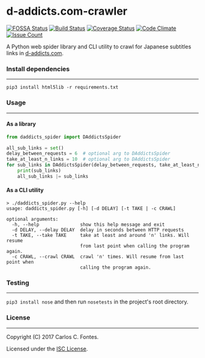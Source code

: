 d-addicts.com-crawler
=======
[![FOSSA Status](https://app.fossa.io/api/projects/git%2Bhttps%3A%2F%2Fgithub.com%2Fkanasubs%2Fd-addicts.com-crawler.svg?type=small)](https://app.fossa.io/projects/git%2Bhttps%3A%2F%2Fgithub.com%2Fkanasubs%2Fd-addicts.com-crawler?ref=badge_small)
[![Build Status](https://travis-ci.org/kanasubs/d-addicts.com-crawler.svg?branch=master)](https://travis-ci.org/kanasubs/d-addicts.com-crawler)
[![Coverage Status](https://coveralls.io/repos/github/kanasubs/d-addicts.com-crawler/badge.svg?branch=master)](https://coveralls.io/github/kanasubs/d-addicts.com-crawler?branch=master)
[![Code Climate](https://codeclimate.com/github/kanasubs/d-addicts.com-crawler/badges/gpa.svg)](https://codeclimate.com/github/kanasubs/d-addicts.com-crawler)
[![Issue Count](https://codeclimate.com/github/kanasubs/d-addicts.com-crawler/badges/issue_count.svg)](https://codeclimate.com/github/kanasubs/d-addicts.com-crawler)

A Python web spider library and CLI utility to crawl for Japanese subtitles links in [d-addicts.com](https://www.d-addicts.com/).

### Install dependencies
-------
```
pip3 install html5lib -r requirements.txt
```

### Usage
-------
#### As a library
```python
from daddicts_spider import DAddictsSpider

all_sub_links = set()
delay_between_requests = 6  # optional arg to DAddictsSpider
take_at_least_n_links = 10  # optional arg to DAddictsSpider
for sub_links in DAddictsSpider(delay_between_requests, take_at_least_n_links):
    print(sub_links)
    all_sub_links |= sub_links
```

#### As a CLI utility
```
> ./daddicts_spider.py --help
usage: daddicts_spider.py [-h] [-d DELAY] [-t TAKE | -c CRAWL]

optional arguments:
  -h, --help               show this help message and exit
  -d DELAY, --delay DELAY  delay in seconds between HTTP requests
  -t TAKE, --take TAKE     take at least and around 'n' links. Will resume
                           from last point when calling the program again.
  -c CRAWL, --crawl CRAWL  crawl 'n' times. Will resume from last point when
                           calling the program again.
```

### Testing
-------
`pip3 install nose` and then run `nosetests` in the project's root directory.

### License
-------
Copyright (C) 2017 Carlos C. Fontes.

Licensed under the [ISC License](https://opensource.org/licenses/ISC).

